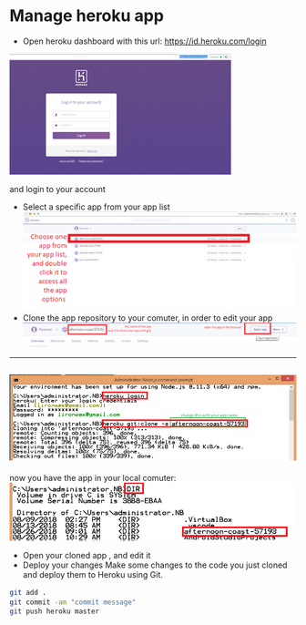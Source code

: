 # Manage heroku app

* Open heroku dashboard with this url:
https://id.heroku.com/login   

![picture](step1.png)   

and login to your account   

* Select a specific app from your app list   
![picture](step2.png)
* Clone the app repository to your comuter, in order to edit your app   
![picture](step3.png)
---
![picture](step4.png)
---
now you have the app in your local comuter:   
![picture](step5.png)
* Open your cloned app , and edit it
* Deploy your changes
Make some changes to the code you just cloned and deploy them to Heroku using Git.
```bash
git add .
git commit -am "commit message"
git push heroku master
```
